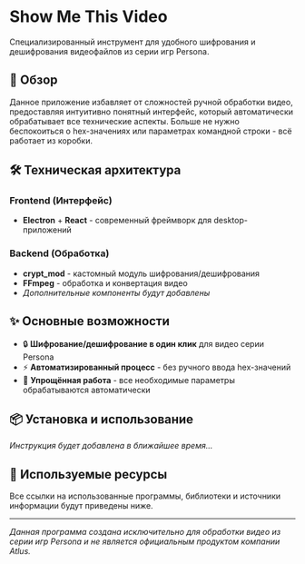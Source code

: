 # Show Me This Video

Специализированный инструмент для удобного шифрования и дешифрования видеофайлов из серии игр Persona.

## 🚀 Обзор

Данное приложение избавляет от сложностей ручной обработки видео, предоставляя интуитивно понятный интерфейс, который автоматически обрабатывает все технические аспекты. Больше не нужно беспокоиться о hex-значениях или параметрах командной строки - всё работает из коробки.

## 🛠️ Техническая архитектура

### Frontend (Интерфейс)
- **Electron** + **React** - современный фреймворк для desktop-приложений

### Backend (Обработка)
- **crypt_mod** - кастомный модуль шифрования/дешифрования
- **FFmpeg** - обработка и конвертация видео
- *Дополнительные компоненты будут добавлены*

## ✨ Основные возможности

- 🔒 **Шифрование/дешифрование в один клик** для видео серии Persona
- ⚡ **Автоматизированный процесс** - без ручного ввода hex-значений
- 🔧 **Упрощённая работа** - все необходимые параметры обрабатываются автоматически

## 📦 Установка и использование

*Инструкция будет добавлена в ближайшее время...*

## 🔗 Используемые ресурсы

Все ссылки на использованные программы, библиотеки и источники информации будут приведены ниже.

---

*Данная программа создана исключительно для обработки видео из серии игр Persona и не является официальным продуктом компании Atlus.*
